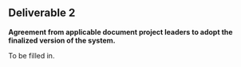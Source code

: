 ## Deliverable 2

**Agreement from applicable document project leaders to adopt the
finalized version of the system.**

To be filled in.